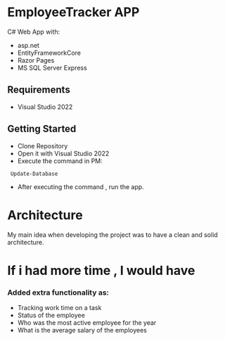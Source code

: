 # EmployeeTracker APP
C# Web App with:
- asp.net
- EntityFrameworkCore
- Razor Pages
- MS SQL Server Express
## Requirements
- Visual Studio 2022

## Getting Started
- Clone Repository
- Open it with Visual Studio 2022
- Execute the command in PM:
```
 Update-Database 
 ```
- After executing the command , run the app.

# Architecture
My main idea when developing the project was to have a clean and solid architecture.

# If i had more time , I would have

### Added extra functionality as:
- Tracking work time on a task
- Status of the employee
- Who was the most active employee for the year
- What is the average salary of the employees
